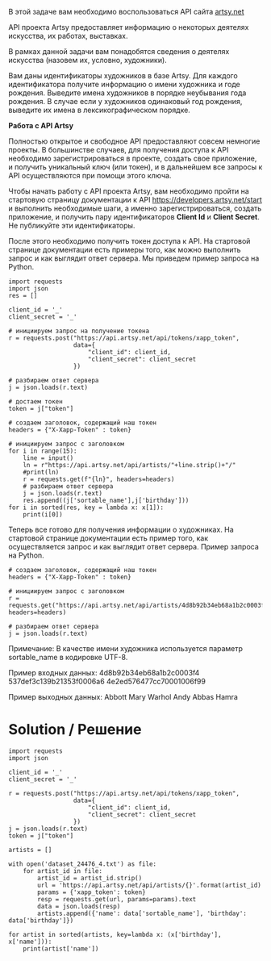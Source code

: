 В этой задаче вам необходимо воспользоваться API сайта <a href="https://developers.artsy.net/start">artsy.net</a>

API проекта Artsy предоставляет информацию о некоторых деятелях искусства, их работах, выставках.

В рамках данной задачи вам понадобятся сведения о деятелях искусства (назовем их, условно, художники).

Вам даны идентификаторы художников в базе Artsy.
Для каждого идентификатора получите информацию о имени художника и годе рождения.
Выведите имена художников в порядке неубывания года рождения. В случае если у художников одинаковый год рождения, выведите их имена в лексикографическом порядке.

**Работа с API Artsy**

Полностью открытое и свободное API предоставляют совсем немногие проекты. В большинстве случаев, для получения доступа к API необходимо зарегистрироваться в проекте, создать свое приложение, и получить уникальный ключ (или токен), и в дальнейшем все запросы к API осуществляются при помощи этого ключа.

Чтобы начать работу с API проекта Artsy, вам необходимо пройти на стартовую страницу документации к API <a href="https://developers.artsy.net/start">https://developers.artsy.net/start</a> и выполнить необходимые шаги, а именно зарегистрироваться, создать приложение, и получить пару идентификаторов **Client Id** и **Client Secret**. Не публикуйте эти идентификаторы.

После этого необходимо получить токен доступа к API. На стартовой странице документации есть примеры того, как можно выполнить запрос и как выглядит ответ сервера. Мы приведем пример запроса на Python.

```
import requests
import json
res = []

client_id = '_'
client_secret = '_'

# инициируем запрос на получение токена
r = requests.post("https://api.artsy.net/api/tokens/xapp_token",
                  data={
                      "client_id": client_id,
                      "client_secret": client_secret
                  })

# разбираем ответ сервера
j = json.loads(r.text)

# достаем токен
token = j["token"]

# создаем заголовок, содержащий наш токен
headers = {"X-Xapp-Token" : token}

# инициируем запрос с заголовком
for i in range(15):
    line = input()
    ln = r"https://api.artsy.net/api/artists/"+line.strip()+"/"
    #print(ln)
    r = requests.get(f"{ln}", headers=headers)
    # разбираем ответ сервера
    j = json.loads(r.text)
    res.append((j['sortable_name'],j['birthday']))
for i in sorted(res, key = lambda x: x[1]):
    print(i[0])
```

Теперь все готово для получения информации о художниках. На стартовой странице документации есть пример того, как осуществляется запрос и как выглядит ответ сервера. Пример запроса на Python.

```
# создаем заголовок, содержащий наш токен
headers = {"X-Xapp-Token" : token}

# инициируем запрос с заголовком
r = requests.get("https://api.artsy.net/api/artists/4d8b92b34eb68a1b2c0003f4", headers=headers)

# разбираем ответ сервера
j = json.loads(r.text)
```

Примечание:
﻿В качестве имени художника используется параметр sortable_name в кодировке UTF-8.

Пример входных данных:
4d8b92b34eb68a1b2c0003f4
537def3c139b21353f0006a6
4e2ed576477cc70001006f99

Пример выходных данных:
Abbott Mary
Warhol Andy
Abbas Hamra


# Solution / Решение

```
import requests
import json

client_id = '_'
client_secret = '_'

r = requests.post("https://api.artsy.net/api/tokens/xapp_token",
                  data={
                      "client_id": client_id,
                      "client_secret": client_secret
                  })
j = json.loads(r.text)
token = j["token"]

artists = []

with open('dataset_24476_4.txt') as file:
    for artist_id in file:
        artist_id = artist_id.strip()
        url = 'https://api.artsy.net/api/artists/{}'.format(artist_id)
        params = {'xapp_token': token}
        resp = requests.get(url, params=params).text
        data = json.loads(resp)
        artists.append({'name': data['sortable_name'], 'birthday': data['birthday']})

for artist in sorted(artists, key=lambda x: (x['birthday'], x['name'])):
    print(artist['name'])
```
